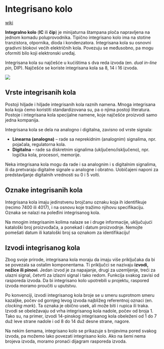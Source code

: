 # Integrisano kolo

[wiki](https://sh.wikipedia.org/wiki/Integralno_kolo)

**Integralno kolo** (**IC** ili **čip**) je minijaturna štampana ploča napravljena na jednom komadu poluprovodnika. Tipično integrisano kolo ima na stotine tranzistora, otpornika, dioda i kondenzatora. Integrisana kola su osnovni gradivni blokovi većih električnih kola. Povezuju se međusobno, pa mogu oformiti bilo koji elektronski uređaj.

Integrisana kola su najčešće u kućištima s dva reda izvoda (en. *dual in-line pin*, DIP). Najčešće se koriste integrisana kola sa 8, 14 i 16 izvoda.

![](https://upload.wikimedia.org/wikipedia/commons/thumb/1/1b/Integrated_circuit_on_microchip.jpg/400px-Integrated_circuit_on_microchip.jpg)

## Vrste integrisanih kola

Postoji hiljade i hiljade integrisanih kola raznih namena. Mnoga integrisana kola koja ćemo koristiti standardizovana su, pa o njima postoji literatura. Postoje i integrisana kola specijalne namene, koje najčešće proizvodi samo jedna kompanija.

Integrisana kola se dela na analogno i digitalna, zavisno od vrste signala:

- **Linearna (analogna)** – rade sa neprekidnim (analognim) signalima, npr. pojačala, regulatorna kola.
- **Digitalna** – rade sa diskretnim signalima (uključeno/isključeno), npr. logička kola, procesori, memorije. 

Neka integrisana kola mogu da rade i sa analognim i s digitalnim signalima, ili da pretvaraju digitalne signale u analogne i obratno. Uobičajeni naponi za predstavljanje digitalnih vrednosti su 0 i 5 volti.

## Oznake integrisanih kola

Integrisana kola imaju jedinstvenu brojčanu oznaku koja ih identifikuje (recimo 7400 ili 4017), i na osnovu koje tražimo njihovu specifikaciju. Oznaka se nalazi na poleđini integrisanog kola.

Na mnogim integrisanim kolima nalaze se i druge informacije, uključujući kataloški broj proizvođača, a ponekad i datum proizvodnje. Nemojte pomešati datum ili kataloški broj sa oznakom za identifikaciju!

## Izvodi integrisanog kola

Zbog svoje prirode, integrisana kola moraju da imaju više priključaka da bi se povezala sa ostalim komponentama. Ti priključci se nazivaju **izvodi, nožice ili pinovi**. Jedan izvod je za napajanje, drugi za uzemljenje, treći za ulazni signal, četvrti za izlazni signal i tako redom. Funkcija svakog zavisi od rasporeda izvoda. Da bi integrisano kolo upotrebili u projektu, raspored izvoda moramo proučiti u uputstvu.

Po konvenciji, izvodi integrisanog kola broje se u smeru suprotnom smeru kazaljke, počev od gornjeg levog izvoda najbližeg referentnoj oznaci (en. *clocking mark*). Ta oznaka je obično usek, ali može biti i rupica ili traka. Izvodi se obeležavaju od vrha integrisanog kola nadole, počev od broja 1. Tako su, na primer, izvodi 14-pinskog integrisanog kola obeleženi od 1 do 7 duž leve strane nadole i od 8 do 14 duž desne strane, nagore.

Na nekim šemama, integrisano kolo se prikazuje s brojevima pored svakog izvoda, pa možemo lako povezati integrisano kolo. Ako na šemi nema brojeva izvoda, moramo pronaći dijagram rasporeda izvoda.
